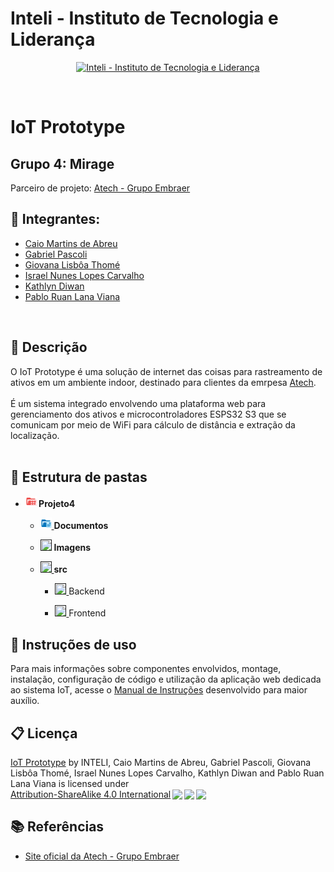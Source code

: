 # Inteli - Instituto de Tecnologia e Liderança

<p align="center">
<a href= "https://www.inteli.edu.br/"><img src="https://www.inteli.edu.br/wp-content/uploads/2021/08/20172028/marca_1-2.png" alt="Inteli - Instituto de Tecnologia e Liderança" border="0"></a>
</p>
<br>

# IoT Prototype 

## Grupo 4: Mirage

Parceiro de projeto: <a href="https://atech.com.br/">Atech - Grupo Embraer</a>

## 🕺 Integrantes:
- <a href="https://www.linkedin.com/in/caio-m1849">Caio Martins de Abreu</a>
- <a href="https://www.linkedin.com/in/gabriel-pascoli-73733b200/">Gabriel Pascoli</a>
- <a href="https://www.linkedin.com/in/giovana-lisboa-thome">Giovana Lisbôa Thomé</a>
- <a href="https://www.linkedin.com/in/israel-carvalho-706133241/">Israel Nunes Lopes Carvalho</a>
- <a href="https://www.linkedin.com/in/kathlyn-diwan-0a0189232/">Kathlyn Diwan</a>
- <a href="https://www.linkedin.com/in/pablo-ruan-lana-viana/">Pablo Ruan Lana Viana</a>
<br>

## 🎯 Descrição

O IoT Prototype é uma solução de internet das coisas para rastreamento de ativos em um ambiente indoor, destinado para clientes da emrpesa [Atech](https://atech.com.br/).
<br><br>
É um sistema integrado envolvendo uma plataforma web para gerenciamento dos ativos e microcontroladores ESPS32 S3 que se comunicam por meio de WiFi para cálculo de distância e extração da localização.
<br><br>

## 📁 Estrutura de pastas

- <img src="https://raw.githubusercontent.com/PKief/vscode-material-icon-theme/54b16c39c720905d7e1630c16376926214efb66c/icons/folder-app-open.svg" height="18px" width="18px"><b> Projeto4</b> <br>

  - <a href=""> <img src="https://raw.githubusercontent.com/PKief/vscode-material-icon-theme/54b16c39c720905d7e1630c16376926214efb66c/icons/folder-docs-open.svg" height="18px" width="18px"> </a> <b>Documentos</b> <br>

  - <a href=""> <img src="https://user-images.githubusercontent.com/99209356/174968635-a4e7428f-1dec-4a79-a653-746679793d88.svg" width="18px" height="18px"></a> <b>Imagens</b><br>

  - <a href=""> <img src="https://user-images.githubusercontent.com/99209356/174962579-d242f1e5-3902-4de1-9236-0aba4d48513c.svg" width="18px" height="18px"> </a> <b>src</b> <br> 

    - <a href=""> <img src="https://user-images.githubusercontent.com/99209356/174970790-bd7000fa-c7a3-4244-b3e2-abb74368220d.svg" width="18px" height="18px"> </a> Backend <br>

    - <a href=""> <img src="https://user-images.githubusercontent.com/99209356/174972490-d6536781-e076-4850-bb80-0df3527983f6.svg" width="18px" height="18px"> </a> Frontend <br>


## 📗 Instruções de uso 
Para mais informações sobre componentes envolvidos, montage, instalação, configuração de código e utilização da aplicação web dedicada ao sistema IoT, acesse o <a href="https://github.com/2022M4T3-Inteli/Projeto4/blob/main/documentos/Manual%20de%20Instru%C3%A7%C3%B5es.pdf">Manual de Instruções</a> desenvolvido para maior auxílio.

## 📋 Licença

<p xmlns:cc="http://creativecommons.org/ns#" xmlns:dct="http://purl.org/dc/terms/"><a property="dct:title" rel="cc:attributionURL" href="https://github.com/2022M2T3/Projeto4">IoT Prototype</a> by <span property="cc:attributionName">INTELI, Caio Martins de Abreu, Gabriel Pascoli, Giovana Lisbôa Thomé, Israel Nunes Lopes Carvalho, Kathlyn Diwan and Pablo Ruan Lana Viana </span> is licensed under <a href="http://creativecommons.org/licenses/by-sa/4.0/?ref=chooser-v1" target="_blank" rel="license noopener noreferrer" style="display:inline-block;">Attribution-ShareAlike 4.0 International<img style="height:22px!important;margin-left:3px;vertical-align:text-bottom;" src="https://mirrors.creativecommons.org/presskit/icons/cc.svg?ref=chooser-v1"><img style="height:22px!important;margin-left:3px;vertical-align:text-bottom;" src="https://mirrors.creativecommons.org/presskit/icons/by.svg?ref=chooser-v1"><img style="height:22px!important;margin-left:3px;vertical-align:text-bottom;" src="https://mirrors.creativecommons.org/presskit/icons/sa.svg?ref=chooser-v1"></a></p>


## 📚 Referências

  - [Site oficial da Atech - Grupo Embraer](https://atech.com.br/)

